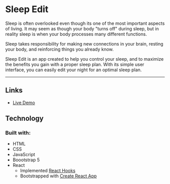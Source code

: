 # Sleep Edit

Sleep is often overlooked even though its one of the most important aspects of living. It may seem as though your body "turns off" during sleep, but in reality sleep is when your body processes many different functions.

Sleep takes responsibility for making new connections in your brain, resting your body, and reinforcing things you already know.

Sleep Edit is an app created to help you control your sleep, and to maximize the benefits you gain with a proper sleep plan. With its simple user interface, you can easily edit your night for an optimal sleep plan.

---

## Links

- [Live Demo](https://github.com/matthewgoicochea/sleep-edit)

## Technology

### Built with:

- HTML
- CSS
- JavaScript
- Boootstrap 5
- React
  - Implemented [React Hooks](https://reactjs.org/docs/hooks-intro.html)
  - Bootstrapped with [Create React App](https://github.com/facebook/create-react-app)

